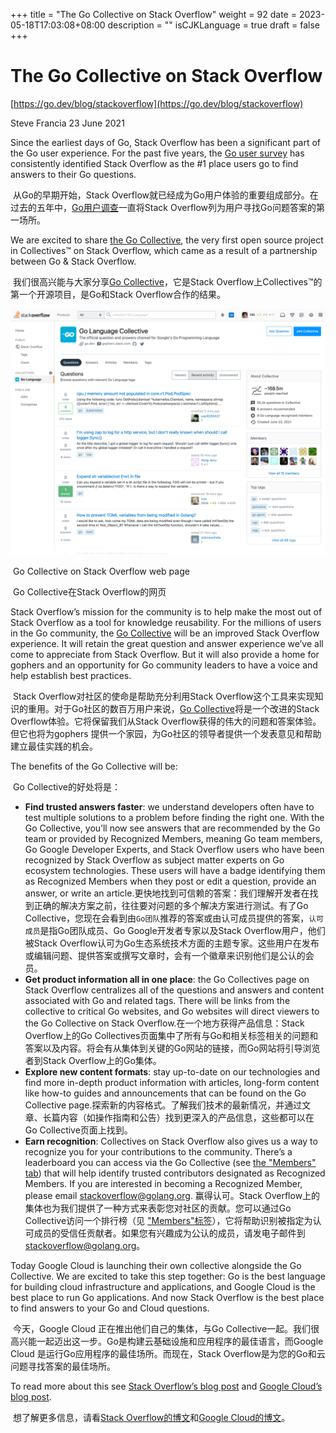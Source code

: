 +++
title = "The Go Collective on Stack Overflow"
weight = 92
date = 2023-05-18T17:03:08+08:00
description = ""
isCJKLanguage = true
draft = false
+++

# The Go Collective on Stack Overflow

[https://go.dev/blog/stackoverflow](https://go.dev/blog/stackoverflow)

Steve Francia
23 June 2021

Since the earliest days of Go, Stack Overflow has been a significant part of the Go user experience. For the past five years, the [Go user survey](https://blog.golang.org/survey2020-results) has consistently identified Stack Overflow as the #1 place users go to find answers to their Go questions.

​	从Go的早期开始，Stack Overflow就已经成为Go用户体验的重要组成部分。在过去的五年中，[Go用户调查](../GoDeveloperSurvey2020Results)一直将Stack Overflow列为用户寻找Go问题答案的第一场所。

We are excited to share [the Go Collective](https://stackoverflow.com/collectives/go), the very first open source project in Collectives™ on Stack Overflow, which came as a result of a partnership between Go & Stack Overflow.

​	我们很高兴能与大家分享[Go Collective](https://stackoverflow.com/collectives/go)，它是Stack Overflow上Collectives™的第一个开源项目，是Go和Stack Overflow合作的结果。

![Go Collective on Stack Overflow web page](TheGoCollectiveOnStackOverflow_img/stackoverflow.png)

​	Go Collective on Stack Overflow web page

​	Go Collective在Stack Overflow的网页

Stack Overflow’s mission for the community is to help make the most out of Stack Overflow as a tool for knowledge reusability. For the millions of users in the Go community, the [Go Collective](https://stackoverflow.com/collectives/go) will be an improved Stack Overflow experience. It will retain the great question and answer experience we’ve all come to appreciate from Stack Overflow. But it will also provide a home for gophers and an opportunity for Go community leaders to have a voice and help establish best practices.

​	Stack Overflow对社区的使命是帮助充分利用Stack Overflow这个工具来实现知识的重用。对于Go社区的数百万用户来说，[Go Collective](https://stackoverflow.com/collectives/go)将是一个改进的Stack Overflow体验。它将保留我们从Stack Overflow获得的伟大的问题和答案体验。但它也将为gophers 提供一个家园，为Go社区的领导者提供一个发表意见和帮助建立最佳实践的机会。

The benefits of the Go Collective will be:

​	Go Collective的好处将是：

- **Find trusted answers faster**: we understand developers often have to test multiple solutions to a problem before finding the right one. With the Go Collective, you’ll now see answers that are recommended by the Go team or provided by Recognized Members, meaning Go team members, Go Google Developer Experts, and Stack Overflow users who have been recognized by Stack Overflow as subject matter experts on Go ecosystem technologies. These users will have a badge identifying them as Recognized Members when they post or edit a question, provide an answer, or write an article.更快地找到可信赖的答案：我们理解开发者在找到正确的解决方案之前，往往要对问题的多个解决方案进行测试。有了Go Collective，您现在会看到由`Go团队`推荐的答案或由认可成员提供的答案，`认可成员`是指Go团队成员、Go Google开发者专家以及Stack Overflow用户，他们被Stack Overflow认可为Go生态系统技术方面的主题专家。这些用户在发布或编辑问题、提供答案或撰写文章时，会有一个徽章来识别他们是公认的会员。
- **Get product information all in one place**: the Go Collectives page on Stack Overflow centralizes all of the questions and answers and content associated with Go and related tags. There will be links from the collective to critical Go websites, and Go websites will direct viewers to the Go Collective on Stack Overflow.在一个地方获得产品信息：Stack Overflow上的Go Collectives页面集中了所有与Go和相关标签相关的问题和答案以及内容。将会有从集体到关键的Go网站的链接，而Go网站将引导浏览者到Stack Overflow上的Go集体。
- **Explore new content formats**: stay up-to-date on our technologies and find more in-depth product information with articles, long-form content like how-to guides and announcements that can be found on the Go Collective page.探索新的内容格式。了解我们技术的最新情况，并通过文章、长篇内容（如操作指南和公告）找到更深入的产品信息，这些都可以在Go Collective页面上找到。
- **Earn recognition**: Collectives on Stack Overflow also gives us a way to recognize you for your contributions to the community. There’s a leaderboard you can access via the Go Collective (see [the "Members" tab](https://stackoverflow.com/collectives/go?tab=members)) that will help identify trusted contributors designated as Recognized Members. If you are interested in becoming a Recognized Member, please email stackoverflow@golang.org. 赢得认可。Stack Overflow上的集体也为我们提供了一种方式来表彰您对社区的贡献。您可以通过Go Collective访问一个排行榜（见 ["Members"标签](https://stackoverflow.com/collectives/go?tab=members)），它将帮助识别被指定为认可成员的受信任贡献者。如果您有兴趣成为公认的成员，请发电子邮件到 stackoverflow@golang.org。

Today Google Cloud is launching their own collective alongside the Go Collective. We are excited to take this step together: Go is the best language for building cloud infrastructure and applications, and Google Cloud is the best place to run Go applications. And now Stack Overflow is the best place to find answers to your Go and Cloud questions.

​	今天，Google Cloud 正在推出他们自己的集体，与Go Collective一起。我们很高兴能一起迈出这一步。Go是构建云基础设施和应用程序的最佳语言，而Google Cloud 是运行Go应用程序的最佳场所。而现在，Stack Overflow是为您的Go和云问题寻找答案的最佳场所。

To read more about this see [Stack Overflow’s blog post](https://stackoverflow.blog/2021/06/23/collectives-stack-overflow/) and [Google Cloud’s blog post](https://cloud.google.com/blog/topics/developers-practitioners/investing-heart-google-cloud-our-developer-and-customer-communities).

​	想了解更多信息，请看[Stack Overflow的博文](https://stackoverflow.blog/2021/06/23/collectives-stack-overflow/)和[Google Cloud的博文](https://cloud.google.com/blog/topics/developers-practitioners/investing-heart-google-cloud-our-developer-and-customer-communities)。
